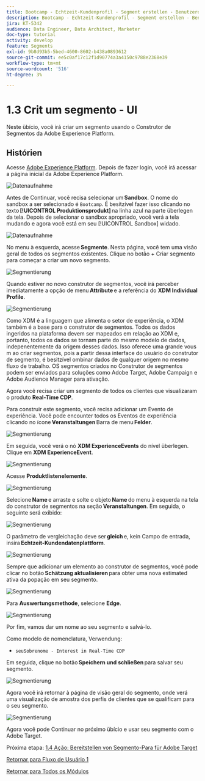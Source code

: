 ```yaml
---
title: Bootcamp - Echtzeit-Kundenprofil - Segment erstellen - Benutzeroberfläche - Brasilien
description: Bootcamp - Echtzeit-Kundenprofil - Segment erstellen - Benutzeroberfläche - Brasilien
jira: KT-5342
audience: Data Engineer, Data Architect, Marketer
doc-type: tutorial
activity: develop
feature: Segments
exl-id: 9b8d93b5-5bed-4600-8602-b438a0893612
source-git-commit: ee5c0af17c12f1d90774a3a4150c9788e2368e39
workflow-type: tm+mt
source-wordcount: '516'
ht-degree: 3%

---
```


# 1.3 Crit um segmento - UI

Neste übício, você irá criar um segmento usando o Construtor de Segmentos da Adobe Experience Platform.

## Histórien

Acesse [Adobe Experience Platform](https://experience.adobe.com/platform). Depois de fazer login, você irá acessar a página inicial da Adobe Experience Platform.

![Datenaufnahme](./images/home.png)

Antes de Continuar, você recisa selecionar um **Sandbox**. O nome do sandbox a ser selecionado é ``Bootcamp``. É besitzível fazer isso clicando no texto **[!UICONTROL Produktionsprodukt]** na linha azul na parte überlegen da tela. Depois de selecionar o sandbox apropriado, você verá a tela mudando e agora você está em seu [!UICONTROL Sandbox] widado.

![Datenaufnahme](./images/sb1.png)

No menu à esquerda, acesse **Segmente**. Nesta página, você tem uma visão geral de todos os segmentos existentes. Clique no botão + Criar segmento para começar a criar um novo segmento.

![Segmentierung](./images/menuseg.png)

Quando estiver no novo construtor de segmentos, você irá perceber imediatamente a opção de menu **Attribute** e a referência do **XDM Individual Profile**.

![Segmentierung](./images/segmentationui.png)

Como XDM é a linguagem que alimenta o setor de experiência, o XDM também é a base para o construtor de segmentos. Todos os dados ingeridos na plataforma devem ser mapeados em relação ao XDM e, portanto, todos os dados se tornam parte do mesmo modelo de dados, indepenentemente da origem desses dados. Isso oferece uma grande vous m ao criar segmentos, pois a partir dessa interface do usuário do construtor de segmento, é besitzível ombinar dados de qualquer origem no mesmo fluxo de trabalho. OS segmentos criados no Construtor de segmentos podem ser enviados para soluções como Adobe Target, Adobe Campaign e Adobe Audience Manager para ativação.

Agora você recisa criar um segmento de todos os clientes que visualizaram o produto **Real-Time CDP**.

Para construir este segmento, você recisa adicionar um Evento de experiência. Você pode encounter todos os Eventos de experiência clicando no ícone **Veranstaltungen** Barra de menu **Felder**.

![Segmentierung](./images/findee.png)

Em seguida, você verá o nó **XDM ExperienceEvents** do nível überlegen. Clique em **XDM ExperienceEvent**.

![Segmentierung](./images/see.png)

Acesse **Produktlistenelemente**.

![Segmentierung](./images/plitems.png)

Selecione **Name** e arraste e solte o objeto **Name** do menu à esquerda na tela do construtor de segmentos na seção **Veranstaltungen**. Em seguida, o seguinte será exibido:

![Segmentierung](./images/eewebpdtlname.png)

O parâmetro de vergleichação deve ser **gleich** e, kein Campo de entrada, insira **Echtzeit-Kundendatenplattform**.

![Segmentierung](./images/pv.png)

Sempre que adicionar um elemento ao construtor de segmentos, você pode clicar no botão **Schätzung aktualisieren** para obter uma nova estimated ativa da popação em seu segmento.

![Segmentierung](./images/refreshest.png)

Para **Auswertungsmethode**, selecione **Edge**.

![Segmentierung](./images/evedge.png)

Por fim, vamos dar um nome ao seu segmento e salvá-lo.

Como modelo de nomenclatura, Verwendung:

- `seuSobrenome - Interest in Real-Time CDP`

Em seguida, clique no botão **Speichern und schließen** para salvar seu segmento.

![Segmentierung](./images/segmentname.png)

Agora você irá retornar à página de visão geral do segmento, onde verá uma visualização de amostra dos perfis de clientes que se qualificam para o seu segmento.

![Segmentierung](./images/savedsegment.png)

Agora você pode Continuar no próximo übício e usar seu segmento com o Adobe Target.

Próxima etapa: [1.4 Ação: Bereitstellen von Segmento-Para für Adobe Target](./ex4.md)

[Retornar para Fluxo de Usuário 1](./uc1.md)

[Retornar para Todos os Módulos](../../overview.md)
